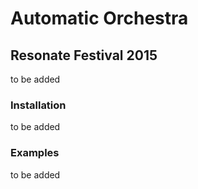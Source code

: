 # Automatic Orchestra

## Resonate Festival 2015

to be added

### Installation

to be added

### Examples

to be added